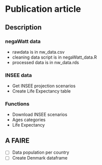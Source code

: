 # Publication article 

## Description
### negaWatt data
* rawdata is in nw_data.csv
* cleaning data script is in negaWatt_data.R
* processed data is in nw_data.rds

### INSEE data
* Get INSEE projection scenarios
* Create Life Expectancy table

### Functions
* Download INSEE scenarios
* Ages categories
* Life Expectancy

## A FAIRE
- [ ] Data population per country
- [ ] Create Denmark dataframe
